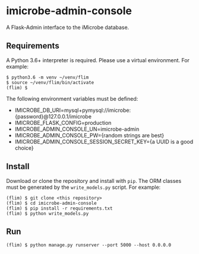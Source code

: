 # imicrobe-admin-console
A Flask-Admin interface to the iMicrobe database.

## Requirements
A Python 3.6+ interpreter is required. Please use a virtual environment. For example:

```
$ python3.6 -m venv ~/venv/flim
$ source ~/venv/flim/bin/activate
(flim) $
```

The following environment variables must be defined:

  + IMICROBE_DB_URI=mysql+pymysql://imicrobe:{password}@127.0.0.1/imicrobe
  + IMICROBE_FLASK_CONFIG=production
  + IMICROBE_ADMIN_CONSOLE_UN=imicrobe-admin
  + IMICROBE_ADMIN_CONSOLE_PW={random strings are best}
  + IMICROBE_ADMIN_CONSOLE_SESSION_SECRET_KEY={a UUID is a good choice}

## Install
Download or clone the repository and install with `pip`. The ORM classes must be generated by the `write_models.py` script. For example:
```
(flim) $ git clone <this repository>
(flim) $ cd imicrobe-admin-console
(flim) $ pip install -r requirements.txt
(flim) $ python write_models.py
```

## Run
```
(flim) $ python manage.py runserver --port 5000 --host 0.0.0.0
```

